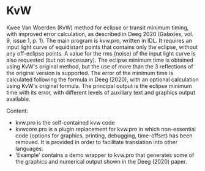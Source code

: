 # KvW
Kwee Van Woerden (KvW) method for eclipse or transit minimum timing, with improved error calculation, as described in Deeg 2020 (Galaxies, vol. 9, issue 1, p. 1). The main program is kvw.pro, written in IDL. It requires an input light curve of equidistant points that contains only the eclipse, without any off-eclipse points. A value for the rms (noise) of the input light curve is also requested (but not necessary). The eclipse minimum time is obtained using KvW's original method, but the use of more than the 3 reflections of the original version is supported. The error of the minimum time is calculated following the formula in Deeg (2020), with an optional calculation using KvW's original formula. The principal output is the eclipse minimum time with its error, with different levels of auxiliary text and graphics output available.

Content: 
- kvw.pro is the self-contained kvw code
- kvwcore.pro is a plugin replacement for kvw.pro in which non-essential code (options for graphics, printing, debugging, time-offset) has been removed. It is provided in order to facilitate translation into other languages.
- 'Example' contains a demo wrapper to kvw.pro that generates some of the graphics and numerical output shown in the Deeg (2020) paper.  

